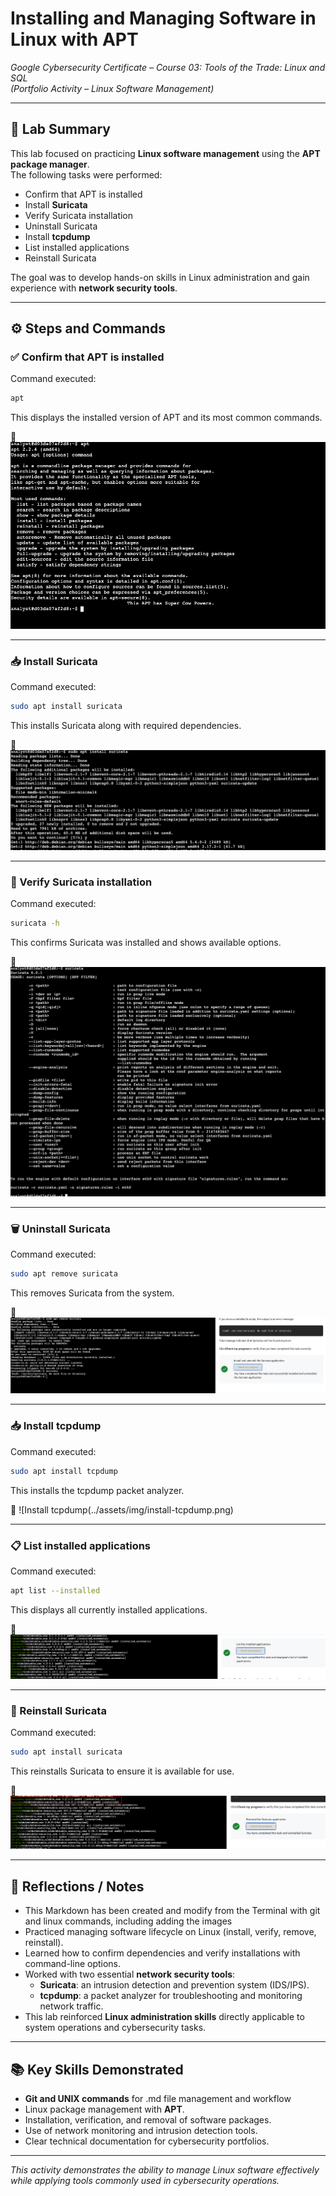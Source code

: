 # Installing and Managing Software in Linux with APT  
*Google Cybersecurity Certificate – Course 03: Tools of the Trade: Linux and SQL*  
*(Portfolio Activity – Linux Software Management)*  

---

## 🎯 Lab Summary  
This lab focused on practicing **Linux software management** using the **APT package manager**.  
The following tasks were performed:  

- Confirm that APT is installed  
- Install **Suricata**  
- Verify Suricata installation  
- Uninstall Suricata  
- Install **tcpdump**  
- List installed applications  
- Reinstall Suricata  

The goal was to develop hands-on skills in Linux administration and gain experience with **network security tools**.

---

## ⚙️ Steps and Commands  

### ✅ Confirm that APT is installed  
Command executed:  
```bash
apt
```  
This displays the installed version of APT and its most common commands.  

📸
![Confirm APT installed](../assets/img/confirm-apt-is-installed.png)

---
### 📥 Install Suricata  
Command executed:  
```bash
sudo apt install suricata
```  
This installs Suricata along with required dependencies.  

📸 
![Install Suricata](../assets/img/install-suricata.png)

---

### 🔎 Verify Suricata installation  
Command executed:  
```bash
suricata -h
```  
This confirms Suricata was installed and shows available options.  

📸
![Confirm Suricata is Installed](../assets/img/confirm-suricata-installed.png)

---

### 🗑️ Uninstall Suricata  
Command executed:  
```bash
sudo apt remove suricata
```  
This removes Suricata from the system.  

📸
![Remove Suricata](../assets/img/remove-suricata.png)

---

### 📥 Install tcpdump  
Command executed:  
```bash
sudo apt install tcpdump
```  
This installs the tcpdump packet analyzer.  

📸
![Install tcpdump(../assets/img/install-tcpdump.png)

---

### 📋 List installed applications  
Command executed:  
```bash
apt list --installed
```  
This displays all currently installed applications.  

📸
![List Installed Applications](../assets/img/check-installed-apps.png)

---

### 🔄 Reinstall Suricata  
Command executed:  
```bash
sudo apt install suricata
```  
This reinstalls Suricata to ensure it is available for use.  

📸
![Reinstall Suricata](../assets/img/reinstall-suricata.png)

---

## 🧠 Reflections / Notes
- This Markdown has been created and modify from the Terminal with git and linux commands, including adding the images  
- Practiced managing software lifecycle on Linux (install, verify, remove, reinstall).  
- Learned how to confirm dependencies and verify installations with command-line options.  
- Worked with two essential **network security tools**:  
  - **Suricata**: an intrusion detection and prevention system (IDS/IPS).  
  - **tcpdump**: a packet analyzer for troubleshooting and monitoring network traffic.  
- This lab reinforced **Linux administration skills** directly applicable to system operations and cybersecurity tasks.  

---

## 📚 Key Skills Demonstrated
- **Git and UNIX commands** for .md file management and workflow  
- Linux package management with **APT**.  
- Installation, verification, and removal of software packages.  
- Use of network monitoring and intrusion detection tools.  
- Clear technical documentation for cybersecurity portfolios.  

---

*This activity demonstrates the ability to manage Linux software effectively while applying tools commonly used in cybersecurity operations.*

